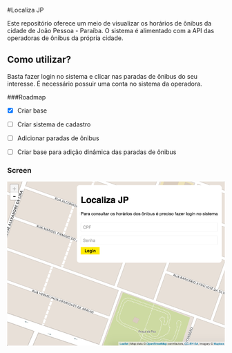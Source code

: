#Localiza JP

Este repositório oferece um meio de visualizar os horários de ônibus da cidade de João Pessoa - Paraíba. O sistema é alimentado com a API das operadoras de ônibus da própria cidade.

## Como utilizar?

Basta fazer login no sistema e clicar nas paradas de ônibus do seu interesse. É necessário possuir uma conta no sistema da operadora.

###Roadmap

- [x] Criar base
- [ ] Criar sistema de cadastro
- [ ] Adicionar paradas de ônibus
- [ ] Criar base para adição dinâmica das paradas de ônibus


### Screen
![Tela de abertura](https://github.com/joffilyfe/rastreiajp/raw/master/screen.png "Tela de abertura")
